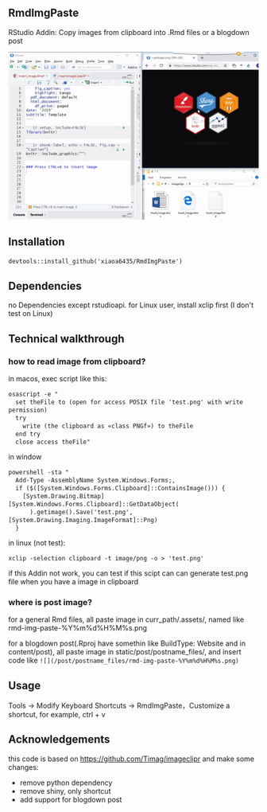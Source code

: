 ## RmdImgPaste

RStudio Addin: Copy images from clipboard into .Rmd files or a blogdown post

![Usage of imageclipr, image from Timag/imageclipr](usage.gif)

## Installation
`devtools::install_github('xiaoa6435/RmdImgPaste')`

## Dependencies
no Dependencies except rstudioapi. for Linux user, install xclip first (I don't test on Linux)

## Technical walkthrough

### how to read image from clipboard?
in macos, exec script like this:
```
osascript -e "
  set theFile to (open for access POSIX file 'test.png' with write permission)
  try
    write (the clipboard as «class PNGf») to theFile
  end try
  close access theFile"
```

in window
```
powershell -sta "
  Add-Type -AssemblyName System.Windows.Forms;,
  if ($([System.Windows.Forms.Clipboard]::ContainsImage())) {
    [System.Drawing.Bitmap][System.Windows.Forms.Clipboard]::GetDataObject(
      ).getimage().Save('test.png', [System.Drawing.Imaging.ImageFormat]::Png)
  }
```

in linux (not test):
```
xclip -selection clipboard -t image/png -o > 'test.png'
```

if this Addin not work, you can test if this scipt can can generate test.png file when
you have a image in clipboard

### where is post image?

for a general Rmd files, all paste image in curr_path/.assets/, named like rmd-img-paste-%Y%m%d%H%M%s.png

for a blogdown post(.Rproj have somethin like BuildType: Website and in content/post), all paste image in static/post/postname_files/, and
insert code like `![](/post/postname_files/rmd-img-paste-%Y%m%d%H%M%s.png)`


## Usage
Tools -> Modify Keyboard Shortcuts -> RmdImgPaste，Customize a shortcut, for example, ctrl + v

## Acknowledgements

this code is based on https://github.com/Timag/imageclipr and make some changes:

- remove python dependency
- remove shiny, only shortcut
- add support for blogdown post


